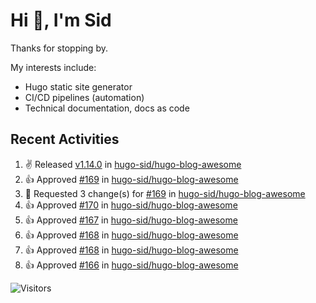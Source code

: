 # Hi 👋, I'm Sid

Thanks for stopping by. 

My interests include:
- Hugo static site generator
- CI/CD pipelines (automation)
- Technical documentation, docs as code


## Recent Activities

<!--RECENT_ACTIVITY:start-->
1. ✌️ Released [v1.14.0](https://github.com/hugo-sid/hugo-blog-awesome/releases/tag/v1.14.0) in [hugo-sid/hugo-blog-awesome](https://github.com/hugo-sid/hugo-blog-awesome)<br>
2. 👍 Approved [#169](https://github.com/hugo-sid/hugo-blog-awesome/pull/169#pullrequestreview-1926392679) in [hugo-sid/hugo-blog-awesome](https://github.com/hugo-sid/hugo-blog-awesome)<br>
3. 🔴 Requested 3 change(s) for [#169](https://github.com/hugo-sid/hugo-blog-awesome/pull/169#pullrequestreview-1922947242) in [hugo-sid/hugo-blog-awesome](https://github.com/hugo-sid/hugo-blog-awesome)<br>
4. 👍 Approved [#170](https://github.com/hugo-sid/hugo-blog-awesome/pull/170#pullrequestreview-1922048092) in [hugo-sid/hugo-blog-awesome](https://github.com/hugo-sid/hugo-blog-awesome)<br>
5. 👍 Approved [#167](https://github.com/hugo-sid/hugo-blog-awesome/pull/167#pullrequestreview-1914330999) in [hugo-sid/hugo-blog-awesome](https://github.com/hugo-sid/hugo-blog-awesome)<br>
6. 👍 Approved [#168](https://github.com/hugo-sid/hugo-blog-awesome/pull/168#pullrequestreview-1914276507) in [hugo-sid/hugo-blog-awesome](https://github.com/hugo-sid/hugo-blog-awesome)<br>
7. 👍 Approved [#168](https://github.com/hugo-sid/hugo-blog-awesome/pull/168#pullrequestreview-1914276507) in [hugo-sid/hugo-blog-awesome](https://github.com/hugo-sid/hugo-blog-awesome)<br>
8. 👍 Approved [#166](https://github.com/hugo-sid/hugo-blog-awesome/pull/166#pullrequestreview-1914263040) in [hugo-sid/hugo-blog-awesome](https://github.com/hugo-sid/hugo-blog-awesome)<br>
<!--RECENT_ACTIVITY:end-->

![Visitors](https://api.visitorbadge.io/api/visitors?path=https%3A%2F%2Fgithub.com%2Fhugo-sid%2Fhugo-sid&countColor=%2337d67a&style=flat&labelStyle=upper)
